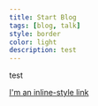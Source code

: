 ```yaml
---
title: Start Blog
tags: [blog, talk]
style: border
color: light
description: test
---
```


test

[I'm an inline-style link](https://www.google.com)
